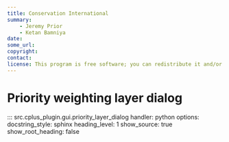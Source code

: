 ```yaml
---
title: Conservation International
summary:
    - Jeremy Prior
    - Ketan Bamniya
date:
some_url:
copyright:
contact:
license: This program is free software; you can redistribute it and/or modify it under the terms of the GNU Affero General Public License as published by the Free Software Foundation; either version 3 of the License, or (at your option) any later version.
---
```


# Priority weighting layer dialog

::: src.cplus_plugin.gui.priority_layer_dialog
    handler: python
    options:
        docstring_style: sphinx
        heading_level: 1
        show_source: true
        show_root_heading: false